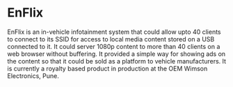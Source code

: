 # EnFlix

EnFlix is an in-vehicle infotainment system that could allow upto 40 clients to connect to its SSID for access to local media content stored on a USB connected to it. It could server 1080p content to more than 40 clients on a web browser without buffering. It provided a simple way for showing ads on the content so that it could be sold as a platform to vehicle manufacturers. It is currently a royalty based product in production at the OEM Wimson Electronics, Pune.



